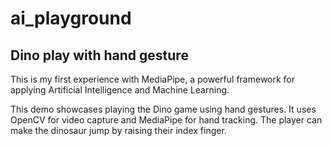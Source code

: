 # ai_playground

## Dino play with hand gesture

This is my first experience with MediaPipe, a powerful framework for applying Artificial Intelligence and Machine Learning.

This demo showcases playing the Dino game using hand gestures. It uses OpenCV for video capture and MediaPipe for hand tracking. The player can make the dinosaur jump by raising their index finger.